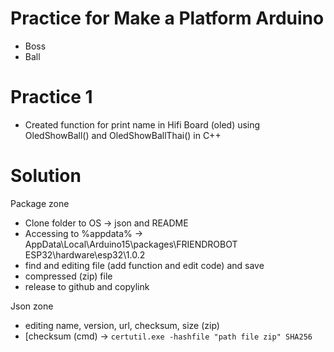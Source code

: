 # Practice for Make a Platform Arduino

- Boss
- Ball

# Practice 1
- Created function for print name in Hifi Board (oled) using OledShowBall() and OledShowBallThai() in C++

# Solution
Package zone
- Clone folder to OS -> json and README
- Accessing to %appdata% -> AppData\Local\Arduino15\packages\FRIENDROBOT ESP32\hardware\esp32\1.0.2 
- find and editing file (add function and edit code) and save
- compressed (zip) file
- release to github and copylink

Json zone
- editing name, version, url, checksum, size (zip) 
- [checksum (cmd) -> ```certutil.exe -hashfile "path file zip" SHA256```

